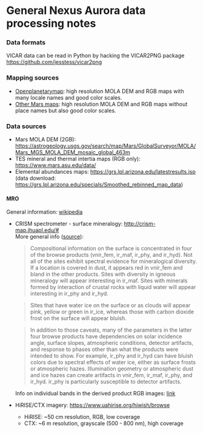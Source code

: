 # General Nexus Aurora data processing notes


### Data formats
VICAR data can be read in Python by hacking the VICAR2PNG package
https://github.com/jesstess/vicar2png

### Mapping sources
- [Openplanetarymap](https://openplanetarymap.netlify.app/): high resolution MOLA DEM and RGB maps with many locale names and good color scales.
- [Other Mars maps](http://chrisherwig.org/planets/): high resolution MOLA DEM and RGB maps without place names but also good color scales.

### Data sources
- Mars MOLA DEM (2GB): https://astrogeology.usgs.gov/search/map/Mars/GlobalSurveyor/MOLA/Mars_MGS_MOLA_DEM_mosaic_global_463m
- TES mineral and thermal intertia maps (RGB only): https://www.mars.asu.edu/data/
- Elemental abundances maps: https://grs.lpl.arizona.edu/latestresults.jsp (data download: https://grs.lpl.arizona.edu/specials/Smoothed_rebinned_map_data)

#### MRO
General information: [wikipedia](https://en.wikipedia.org/wiki/Mars_Reconnaissance_Orbiter#Instruments)
- CRISM spectrometer - surface mineralogy: http://crism-map.jhuapl.edu/#  
	More general info ([source](crism-map.jhuapl.edu/popinterpret.php)):
	> Compositional information on the surface is concentrated in four of the browse products (vnir_fem, ir_maf, ir_phy, and ir_hyd). Not all of the sites exhibit spectral evidence for mineralogical diversity. If a location is covered in dust, it appears red in vnir_fem and bland in the other products. Sites with diversity in igneous mineralogy will appear interesting in ir_maf. Sites with minerals formed by interaction of crustal rocks with liquid water will appear interesting in ir_phy and ir_hyd.

	> Sites that have water ice on the surface or as clouds will appear pink, yellow or green in ir_ice, whereas those with carbon dioxide frost on the surface will appear bluish.

	> In addition to those caveats, many of the parameters in the latter four browse products have dependencies on solar incidence angle, surface slopes, atmospheric conditions, detector artifacts, and response to phases other than what the products were intended to show. For example, ir_phy and ir_hyd can have bluish colors due to spectral effects of water ice, either as surface frosts or atmospheric hazes. Illumination geometry or atmospheric dust and ice hazes can create artifacts in vnir_fem, ir_maf, ir_phy, and ir_hyd. ir_phy is particularly susceptible to detector artifacts.

	Info on individual bands in the derived product RGB images: [link](crism-map.jhuapl.edu/popir.php)

- HiRISE/CTX imagery: https://www.uahirise.org/hiwish/browse
	- HiRISE: ~50 cm resolution, RGB, low coverage
	- CTX: ~6 m resolution, grayscale (500 - 800 nm), high coverage
